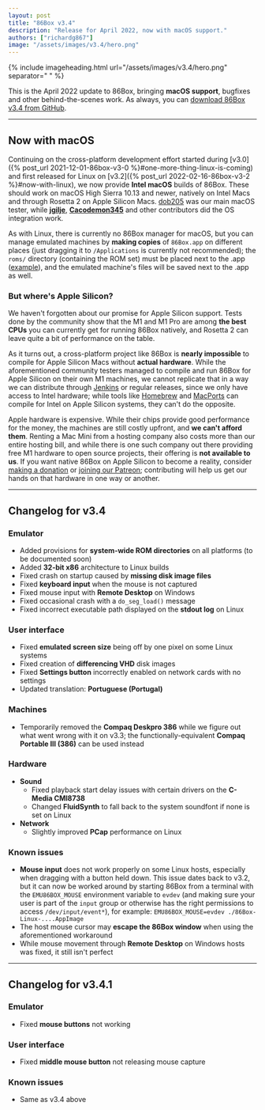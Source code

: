 ```yaml
---
layout: post
title: "86Box v3.4"
description: "Release for April 2022, now with macOS support."
authors: ["richardg867"]
image: "/assets/images/v3.4/hero.png"
---
```


{% include imageheading.html url="/assets/images/v3.4/hero.png" separator=" " %}

This is the April 2022 update to 86Box, bringing **macOS support**, bugfixes and other behind-the-scenes work. As always, you can [download 86Box v3.4 from GitHub](https://github.com/86Box/86Box/releases/tag/v3.4.1).

<hr />

## Now with macOS

Continuing on the cross-platform development effort started during [v3.0]({% post_url 2021-12-01-86box-v3-0 %}#one-more-thing-linux-is-coming) and first released for Linux on [v3.2]({% post_url 2022-02-16-86box-v3-2 %}#now-with-linux), we now provide **Intel macOS** builds of 86Box. These should work on macOS High Sierra 10.13 and newer, natively on Intel Macs and through Rosetta 2 on Apple Silicon Macs. [dob205](https://github.com/dob205) was our main macOS tester, while [**jgilje**](https://github.com/jgilje), [**Cacodemon345**](https://github.com/Cacodemon345) and other contributors did the OS integration work.

As with Linux, there is currently no 86Box manager for macOS, but you can manage emulated machines by **making copies** of `86Box.app` on different places (just dragging it to `/Applications` is currently not recommended); the `roms/` directory (containing the ROM set) must be placed next to the .app ([example](/assets/images/v3.4/roms.png)\), and the emulated machine's files will be saved next to the .app as well.

### But where's Apple Silicon?

We haven't forgotten about our promise for Apple Silicon support. Tests done by the community show that the M1 and M1 Pro are among **the best CPUs** you can currently get for running 86Box natively, and Rosetta 2 can leave quite a bit of performance on the table.

As it turns out, a cross-platform project like 86Box is **nearly impossible** to compile for Apple Silicon Macs without **actual hardware**. While the aforementioned community testers managed to compile and run 86Box for Apple Silicon on their own M1 machines, we cannot replicate that in a way we can distribute through [Jenkins](https://ci.86box.net/job/86Box/) or regular releases, since we only have access to Intel hardware; while tools like [Homebrew](https://brew.sh) and [MacPorts](https://www.macports.org) can compile for Intel on Apple Silicon systems, they can't do the opposite.

Apple hardware is expensive. While their chips provide good performance for the money, the machines are still costly upfront, and **we can't afford them**. Renting a Mac Mini from a hosting company also costs more than our entire hosting bill, and while there is one such company out there providing free M1 hardware to open source projects, their offering is **not available to us**. If you want native 86Box on Apple Silicon to become a reality, consider [making a donation](https://paypal.me/86Box) or [joining our Patreon](https://www.patreon.com/86box); contributing will help us get our hands on that hardware in one way or another.

<hr />

## Changelog for v3.4

### Emulator

* Added provisions for **system-wide ROM directories** on all platforms (to be documented soon)
* Added **32-bit x86** architecture to Linux builds
* Fixed crash on startup caused by **missing disk image files**
* Fixed **keyboard input** when the mouse is not captured
* Fixed mouse input with **Remote Desktop** on Windows
* Fixed occasional crash with a `do_seg_load()` message
* Fixed incorrect executable path displayed on the **stdout log** on Linux

### User interface

* Fixed **emulated screen size** being off by one pixel on some Linux systems
* Fixed creation of **differencing VHD** disk images
* Fixed **Settings button** incorrectly enabled on network cards with no settings
* Updated translation: **Portuguese (Portugal)**

### Machines

* Temporarily removed the **Compaq Deskpro 386** while we figure out what went wrong with it on v3.3; the functionally-equivalent **Compaq Portable III (386)** can be used instead

### Hardware

* **Sound**
  * Fixed playback start delay issues with certain drivers on the **C-Media CMI8738**
  * Changed **FluidSynth** to fall back to the system soundfont if none is set on Linux
* **Network**
  * Slightly improved **PCap** performance on Linux

### Known issues

* **Mouse input** does not work properly on some Linux hosts, especially when dragging with a button held down. This issue dates back to v3.2, but it can now be worked around by starting 86Box from a terminal with the `EMU86BOX_MOUSE` environment variable to `evdev` (and making sure your user is part of the `input` group or otherwise has the right permissions to access `/dev/input/event*`), for example: `EMU86BOX_MOUSE=evdev ./86Box-Linux-....AppImage`
* The host mouse cursor may **escape the 86Box window** when using the aforementioned workaround
* While mouse movement through **Remote Desktop** on Windows hosts was fixed, it still isn't perfect

<hr />

## <a name="v3-4-1" />Changelog for v3.4.1

### Emulator

* Fixed **mouse buttons** not working

### User interface

* Fixed **middle mouse button** not releasing mouse capture

### Known issues

* Same as v3.4 above
